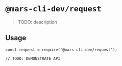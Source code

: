 # `@mars-cli-dev/request`

> TODO: description

## Usage

```
const request = require('@mars-cli-dev/request');

// TODO: DEMONSTRATE API
```
